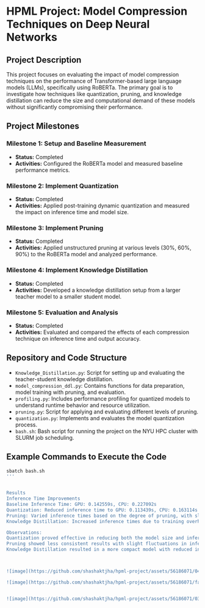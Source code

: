 # HPML Project: Model Compression Techniques on Deep Neural Networks

## Project Description
This project focuses on evaluating the impact of model compression techniques on the performance of Transformer-based large language models (LLMs), specifically using RoBERTa. The primary goal is to investigate how techniques like quantization, pruning, and knowledge distillation can reduce the size and computational demand of these models without significantly compromising their performance.

## Project Milestones

### Milestone 1: Setup and Baseline Measurement
- **Status:** Completed
- **Activities:** Configured the RoBERTa model and measured baseline performance metrics.

### Milestone 2: Implement Quantization
- **Status:** Completed
- **Activities:** Applied post-training dynamic quantization and measured the impact on inference time and model size.

### Milestone 3: Implement Pruning
- **Status:** Completed
- **Activities:** Applied unstructured pruning at various levels (30%, 60%, 90%) to the RoBERTa model and analyzed performance.

### Milestone 4: Implement Knowledge Distillation
- **Status:** Completed
- **Activities:** Developed a knowledge distillation setup from a larger teacher model to a smaller student model.

### Milestone 5: Evaluation and Analysis
- **Status:** Completed
- **Activities:** Evaluated and compared the effects of each compression technique on inference time and output accuracy.

## Repository and Code Structure
- `Knowledge_Distillation.py`: Script for setting up and evaluating the teacher-student knowledge distillation.
- `model_compression_ddl.py`: Contains functions for data preparation, model training with pruning, and evaluation.
- `profiling.py`: Includes performance profiling for quantized models to understand runtime behavior and resource utilization.
- `pruning.py`: Script for applying and evaluating different levels of pruning.
- `quantization.py`: Implements and evaluates the model quantization process.
- `bash.sh`: Bash script for running the project on the NYU HPC cluster with SLURM job scheduling.

## Example Commands to Execute the Code
```bash
sbatch bash.sh
'''


Results
Inference Time Improvements
Baseline Inference Time: GPU: 0.142559s, CPU: 0.227092s
Quantization: Reduced inference time to GPU: 0.113439s, CPU: 0.163114s
Pruning: Varied inference times based on the degree of pruning, with slight improvements over baseline.
Knowledge Distillation: Increased inference times due to training overhead but reduced when compared to the teacher model alone.

Observations:
Quantization proved effective in reducing both the model size and inference times across both CPU and GPU, showcasing its utility for deployment in resource-constrained environments.
Pruning showed less consistent results with slight fluctuations in inference times, suggesting a dependency on the degree of pruning and the nature of the data.
Knowledge Distillation resulted in a more compact model with reduced inference capabilities compared to the original full-sized model but offered substantial efficiency improvements over the non-distilled version.



![image](https://github.com/shashaktjha/hpml-project/assets/56186071/04a95518-077c-447c-a8b1-a2aafc6635dc)

![image](https://github.com/shashaktjha/hpml-project/assets/56186071/fad30671-07ce-411e-86a7-f820f697ba6a)


![image](https://github.com/shashaktjha/hpml-project/assets/56186071/0354912a-04c6-4a05-bdf1-e3a156f0947b)

